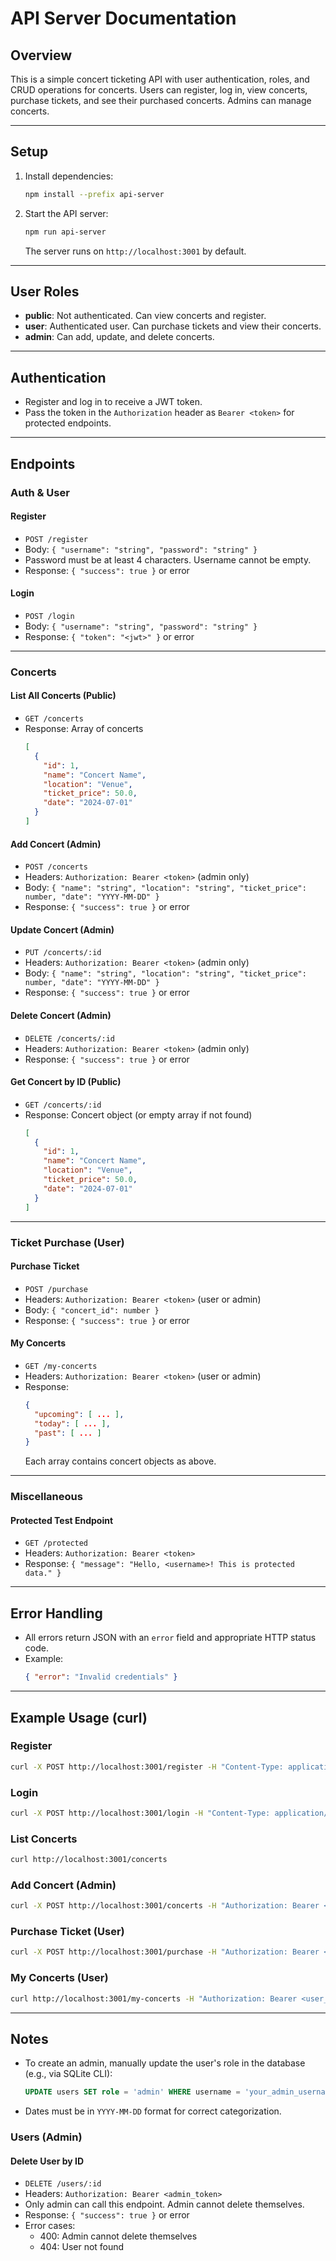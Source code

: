 # API Server Documentation

## Overview
This is a simple concert ticketing API with user authentication, roles, and CRUD operations for concerts. Users can register, log in, view concerts, purchase tickets, and see their purchased concerts. Admins can manage concerts.

---

## Setup
1. Install dependencies:
   ```sh
   npm install --prefix api-server
   ```
2. Start the API server:
   ```sh
   npm run api-server
   ```
   The server runs on `http://localhost:3001` by default.

---

## User Roles
- **public**: Not authenticated. Can view concerts and register.
- **user**: Authenticated user. Can purchase tickets and view their concerts.
- **admin**: Can add, update, and delete concerts.

---

## Authentication
- Register and log in to receive a JWT token.
- Pass the token in the `Authorization` header as `Bearer <token>` for protected endpoints.

---

## Endpoints

### Auth & User
#### Register
- `POST /register`
- Body: `{ "username": "string", "password": "string" }`
- Password must be at least 4 characters. Username cannot be empty.
- Response: `{ "success": true }` or error

#### Login
- `POST /login`
- Body: `{ "username": "string", "password": "string" }`
- Response: `{ "token": "<jwt>" }` or error

---

### Concerts
#### List All Concerts (Public)
- `GET /concerts`
- Response: Array of concerts
  ```json
  [
    {
      "id": 1,
      "name": "Concert Name",
      "location": "Venue",
      "ticket_price": 50.0,
      "date": "2024-07-01"
    }
  ]
  ```

#### Add Concert (Admin)
- `POST /concerts`
- Headers: `Authorization: Bearer <token>` (admin only)
- Body: `{ "name": "string", "location": "string", "ticket_price": number, "date": "YYYY-MM-DD" }`
- Response: `{ "success": true }` or error

#### Update Concert (Admin)
- `PUT /concerts/:id`
- Headers: `Authorization: Bearer <token>` (admin only)
- Body: `{ "name": "string", "location": "string", "ticket_price": number, "date": "YYYY-MM-DD" }`
- Response: `{ "success": true }` or error

#### Delete Concert (Admin)
- `DELETE /concerts/:id`
- Headers: `Authorization: Bearer <token>` (admin only)
- Response: `{ "success": true }` or error

#### Get Concert by ID (Public)
- `GET /concerts/:id`
- Response: Concert object (or empty array if not found)
  ```json
  [
    {
      "id": 1,
      "name": "Concert Name",
      "location": "Venue",
      "ticket_price": 50.0,
      "date": "2024-07-01"
    }
  ]
  ```

---

### Ticket Purchase (User)
#### Purchase Ticket
- `POST /purchase`
- Headers: `Authorization: Bearer <token>` (user or admin)
- Body: `{ "concert_id": number }`
- Response: `{ "success": true }` or error

#### My Concerts
- `GET /my-concerts`
- Headers: `Authorization: Bearer <token>` (user or admin)
- Response:
  ```json
  {
    "upcoming": [ ... ],
    "today": [ ... ],
    "past": [ ... ]
  }
  ```
  Each array contains concert objects as above.

---

### Miscellaneous
#### Protected Test Endpoint
- `GET /protected`
- Headers: `Authorization: Bearer <token>`
- Response: `{ "message": "Hello, <username>! This is protected data." }`

---

## Error Handling
- All errors return JSON with an `error` field and appropriate HTTP status code.
- Example:
  ```json
  { "error": "Invalid credentials" }
  ```

---

## Example Usage (curl)

### Register
```sh
curl -X POST http://localhost:3001/register -H "Content-Type: application/json" -d '{"username":"user1","password":"pass1234"}'
```

### Login
```sh
curl -X POST http://localhost:3001/login -H "Content-Type: application/json" -d '{"username":"user1","password":"pass1234"}'
```

### List Concerts
```sh
curl http://localhost:3001/concerts
```

### Add Concert (Admin)
```sh
curl -X POST http://localhost:3001/concerts -H "Authorization: Bearer <admin_token>" -H "Content-Type: application/json" -d '{"name":"Rock Night","location":"Stadium","ticket_price":100,"date":"2024-07-01"}'
```

### Purchase Ticket (User)
```sh
curl -X POST http://localhost:3001/purchase -H "Authorization: Bearer <user_token>" -H "Content-Type: application/json" -d '{"concert_id":1}'
```

### My Concerts (User)
```sh
curl http://localhost:3001/my-concerts -H "Authorization: Bearer <user_token>"
```

---

## Notes
- To create an admin, manually update the user's role in the database (e.g., via SQLite CLI):
  ```sql
  UPDATE users SET role = 'admin' WHERE username = 'your_admin_username';
  ```
- Dates must be in `YYYY-MM-DD` format for correct categorization. 

### Users (Admin)
#### Delete User by ID
- `DELETE /users/:id`
- Headers: `Authorization: Bearer <admin_token>`
- Only admin can call this endpoint. Admin cannot delete themselves.
- Response: `{ "success": true }` or error
- Error cases:
  - 400: Admin cannot delete themselves
  - 404: User not found 